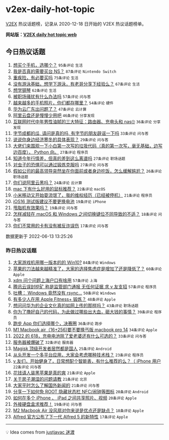 # v2ex-daily-hot-topic

[V2EX](https://www.v2ex.com/) 热议话题榜，记录从 2020-12-18 日开始的 V2EX 热议话题榜单。

**网站版：[V2EX daily hot topic web](https://boojack.github.io/v2ex-daily-hot-topic-web/)**

## 今日热议话题

<!-- TODAY BEGIN -->

1. [想买个手机，选哪个？](https://www.v2ex.com/t/859181) `95条评论` `生活`
1. [我是否真的需要买台 NS？](https://www.v2ex.com/t/859189) `87条评论` `Nintendo Switch`
1. [重疾险，有必要买吗](https://www.v2ex.com/t/859187) `75条评论` `生活`
1. [没有游泳基础，想学下游泳，有老哥分享下经验么？](https://www.v2ex.com/t/859261) `67条评论` `生活`
1. [想学钢琴](https://www.v2ex.com/t/859182) `62条评论` `生活`
1. [被职场骚扰有什么办法吗](https://www.v2ex.com/t/859257) `57条评论` `问与答`
1. [越来越多的手机照片，你们都存哪里？](https://www.v2ex.com/t/859240) `54条评论` `硬件`
1. [华为云广东出问题了？](https://www.v2ex.com/t/859226) `47条评论` `云计算`
1. [阿里云盘还是慢慢少用吧](https://www.v2ex.com/t/859206) `46条评论` `分享发现`
1. [互联网时代中年男性油腻的三大特征：路由器、充电头和 nas🙄](https://www.v2ex.com/t/859295) `36条评论` `分享发现`
1. [字节成都的瓜, 请问是真的吗, 有字节的朋友辟谣一下吗](https://www.v2ex.com/t/859343) `33条评论` `问与答`
1. [说说你身边经济寒冬的具体表现？](https://www.v2ex.com/t/859336) `29条评论` `问与答`
1. [大佬们来围观一下小白第一次写的垃圾代码（真的第一次写，毫无基础，边写边百度）， Python 向。](https://www.v2ex.com/t/859333) `27条评论` `程序员`
1. [知道今年行情差，但真的差到这么离谱吗](https://www.v2ex.com/t/859290) `27条评论` `职场话题`
1. [对虫子的恐惧可以通过锻炼克服吗](https://www.v2ex.com/t/859285) `27条评论` `问与答`
1. [假如公司的最高领导突然坐在你面前或者身边吃饭，怎么缓解尴尬？](https://www.v2ex.com/t/859252) `26条评论` `职场话题`
1. [你们说阿里云黑吗？](https://www.v2ex.com/t/859305) `24条评论` `云计算`
1. [mac 下有什么好用的鼠标推荐？](https://www.v2ex.com/t/859233) `22条评论` `macOS`
1. [小米移动又开始耍流氓了，我的维权经历（已经被停机）](https://www.v2ex.com/t/859318) `21条评论` `程序员`
1. [iOS16 测试版建议不要更换电池](https://www.v2ex.com/t/859297) `19条评论` `iPhone`
1. [甩脂机有效果吗？](https://www.v2ex.com/t/859230) `19条评论` `问与答`
1. [怎样减轻在 macOS 和 Windows 之间切换键位不同导致的不适？](https://www.v2ex.com/t/859200) `18条评论` `问与答`
1. [你们不常用的卡有没有被反诈误伤](https://www.v2ex.com/t/859332) `17条评论` `问与答`

数据更新于 2022-06-13 13:25:26

<!-- TODAY END -->

### 昨日热议话题

<!-- YESTERDAY BEGIN -->

1. [大家游戏机用哪一版本的的 Win10?](https://www.v2ex.com/t/859017) `84条评论` `Windows`
1. [苹果的刀法越来越精准了，大家的选择焦虑症是增加了还是降低了？](https://www.v2ex.com/t/859055) `60条评论` `Apple`
1. [xdm 问个问题上海户口有啥用](https://www.v2ex.com/t/859060) `57条评论` `上海`
1. [腾讯云误封挖矿 称是监管部门通报 无任何证据 求 v 友支招](https://www.v2ex.com/t/859088) `57条评论` `程序员`
1. [吐槽： Windows 竟然没有 rsync...](https://www.v2ex.com/t/859114) `50条评论` `Windows`
1. [有多少人在用 Apple Fitness+ 锻炼？](https://www.v2ex.com/t/859026) `48条评论` `Apple`
1. [想问问华为的企业文化真的如网上传的那样吗？](https://www.v2ex.com/t/859086) `43条评论` `职场话题`
1. [你为了撸好自己的代码，为此做过哪些出大血，砸大钱的事情？](https://www.v2ex.com/t/859118) `39条评论` `程序员`
1. [跑步 App 你们选择哪个，决赛圈](https://www.v2ex.com/t/859020) `36条评论` `跑步`
1. [M1 Macbook air（16+256)要不要换丐版 macbook pro 14](https://www.v2ex.com/t/859030) `34条评论` `Apple`
1. [2022 的 618，充电电池除了爱老婆还有什么可选的？](https://www.v2ex.com/t/859033) `33条评论` `问与答`
1. [服务器被爆破了](https://www.v2ex.com/t/859022) `32条评论` `服务器`
1. [Magisk 顶级开发者居然都是国人](https://www.v2ex.com/t/859097) `25条评论` `Android`
1. [从头开发一个多平台应用，大家会考虑哪种技术栈？](https://www.v2ex.com/t/859150) `23条评论` `程序员`
1. [v 友们，开始健身了，日常想配个智能表，有什么推荐的么？（ iPhone 用户](https://www.v2ex.com/t/859061) `22条评论` `问与答`
1. [花钱请人装黑苹果是真的爽](https://www.v2ex.com/t/859142) `21条评论` `Apple`
1. [关于房子潮湿的问题请教](https://www.v2ex.com/t/859041) `21条评论` `北京`
1. [大家平时怎么了解国外新闻的](https://www.v2ex.com/t/859034) `21条评论` `问与答`
1. [分享一下如何免 ROOT 隐藏状态栏 NFC/闹钟等图标](https://www.v2ex.com/t/859057) `20条评论` `Android`
1. [如何在多个 iPhone 、 iPad 之间共享照片、视频](https://www.v2ex.com/t/859016) `20条评论` `Apple`
1. [外接硬盘盒求推荐！](https://www.v2ex.com/t/859023) `19条评论` `问与答`
1. [M2 Macbook Air 没风扇对你来说是优点还是缺点？](https://www.v2ex.com/t/859108) `18条评论` `Apple`
1. [Alfred 官方公布了下一代 Alfred 5 的新特性](https://www.v2ex.com/t/859128) `17条评论` `Apple`

<!-- YESTERDAY END -->

---

💡 Idea comes from [justjavac 迷渡](https://github.com/justjavac/)
